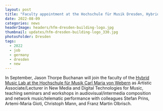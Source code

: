 ```yaml
---
layout: post
title: "Faculty appointment at the Hochschule für Musik Dresden, Hybrid Music Lab"
date: 2022-08-09
categories: news
headerImage: headers/hfm-dresden-building-logo.jpg
thumbnail: updates/hfm-dresden-building-logo_330.jpg
photosFolder: Dresden
tags:
  - 2022
  - job
  - germany
  - dresden
  - new
---
```


In September, Jason Thorpe Buchanan will join the faculty of the <a href="https://www.hfmdd.de/en/college/institutes-facilities/hybrid-music-lab" target="blank">Hybrid Music Lab at the Hochschule für Musik Carl Maria von Webern</a> as Artistic Associate/Lecturer in New Media and Digital Technologies for Music, teaching seminars and workshops in audiovisual/intermedia composition and network music/telematic performance with colleagues Stefan Prins, Artemi-Maria Gioti, Christoph Mann, and Franz Martin Olbrisch. 
